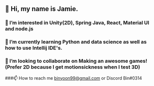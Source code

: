 ## 👋 Hi, my name is Jamie. 
### 👀 I’m interested in Unity(2D), Spring Java, React, Material UI and node.js

### 🌱 I’m currently learning Python and data science as well as how to use Intellij IDE's.

### 💞️ I’m looking to collaborate on Making an awesome games! (Prefer 2D because I get motionsickness when I test 3D)

###📫 How to reach me binyoon99@gmail.com or Discord Bin#0314

<!---
binyoon99/binyoon99 is a ✨ special ✨ repository because its `README.md` (this file) appears on your GitHub profile.
You can click the Preview link to take a look at your changes.
--->
